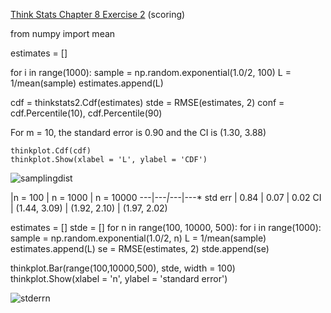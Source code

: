 [Think Stats Chapter 8 Exercise 2](http://greenteapress.com/thinkstats2/html/thinkstats2009.html#toc77) (scoring)

from numpy import mean

estimates = []

for i in range(1000):
    sample = np.random.exponential(1.0/2, 100)
    L = 1/mean(sample)
    estimates.append(L)

cdf = thinkstats2.Cdf(estimates)
stde = RMSE(estimates, 2)
conf = cdf.Percentile(10), cdf.Percentile(90)

For m = 10, the standard error is 0.90 and the CI is (1.30, 3.88)

    thinkplot.Cdf(cdf)
    thinkplot.Show(xlabel = 'L', ylabel = 'CDF')

![samplingdist](/images/samplingdist.png)

|n = 100 | n = 1000 | n = 10000
---|---*|---*|---*
std err | 0.84 | 0.07 | 0.02
CI | (1.44, 3.09) | (1.92, 2.10) | (1.97, 2.02)

estimates = []
stde = []
for n in range(100, 10000, 500):
    for i in range(1000):
        sample  = np.random.exponential(1.0/2, n)
        L  = 1/mean(sample)
        estimates.append(L)
    se = RMSE(estimates, 2)
    stde.append(se)

thinkplot.Bar(range(100,10000,500), stde, width = 100)
thinkplot.Show(xlabel = 'n', ylabel = 'standard error')

![stderrn](/images/stderrn.png)
